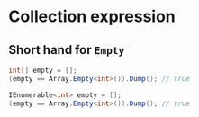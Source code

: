 # Collection expression

## Short hand for `Empty`

```cs
int[] empty = [];
(empty == Array.Empty<int>()).Dump(); // true
```

```cs
IEnumerable<int> empty = [];
(empty == Array.Empty<int>()).Dump(); // true
```
